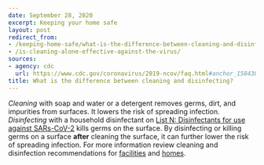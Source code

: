 ```yaml
---
date: September 28, 2020
excerpt: Keeping your home safe
layout: post
redirect_from:
- /keeping-home-safe/what-is-the-difference-between-cleaning-and-disinfecting/
- /is-cleaning-alone-effective-against-the-virus/
sources:
- agency: cdc
  url: https://www.cdc.gov/coronavirus/2019-ncov/faq.html#anchor_1584388242595
title: What is the difference between cleaning and disinfecting?
---
```


*Cleaning* with soap and water or a detergent removes germs, dirt, and impurities from surfaces. It lowers the risk of spreading infection.  *Disinfecting* with a household disinfectant on [List N: Disinfectants for use against SARs-CoV-2](https://www.epa.gov/pesticide-registration/list-n-disinfectants-coronavirus-covid-19) kills germs on the surface. By disinfecting or killing germs on a surface **after** cleaning the surface, it can further lower the risk of spreading infection. For more information review cleaning and disinfection recommendations for [facilities](https://www.cdc.gov/coronavirus/2019-ncov/community/disinfecting-building-facility.html) and [homes](https://www.cdc.gov/coronavirus/2019-ncov/prevent-getting-sick/cleaning-disinfection.html).  